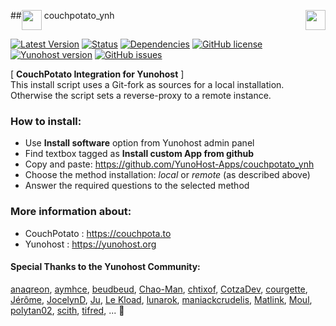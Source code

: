 ##<img src="https://github.com/binhex/docker-templates/raw/master/binhex/images/couchpotato-icon.png" height="32" align="top"> couchpotato_ynh <a href="https://yunohost.org/#/apps_in_progress_en"><img src="http://pix.toile-libre.org/upload/original/1440352021.png" height="32" align="right"></a>

[![Latest Version](https://img.shields.io/badge/version-_--_-green.svg?style=flat)](https://github.com/Snipees/couchpotato_ynh/releases)
[![Status](https://img.shields.io/badge/status-in_progress-yellow.svg?style=flat)](https://github.com/Snipees/couchpotato_ynh/milestones)
[![Dependencies](https://img.shields.io/badge/dependencies-includes-lightgrey.svg?style=flat)](https://github.com/Snipees/couchpotato_ynh#dependencies)
[![GitHub license](https://img.shields.io/badge/license-GPLv3-blue.svg?style=flat)](https://raw.githubusercontent.com/Snipees/couchpotato_ynh/master/LICENSE)
[![Yunohost version](https://img.shields.io/badge/yunohost-2.2.0_tested-orange.svg?style=flat)](https://github.com/YunoHost/yunohost)
[![GitHub issues](https://img.shields.io/github/issues/Snipees/couchpotato_ynh.svg?style=flat)](https://github.com/Snipees/couchpotato_ynh/issues)
	
[ **CouchPotato Integration for Yunohost** ]  
This install script uses a Git-fork as sources for a local installation.  
Otherwise the script sets a reverse-proxy to a remote instance.


### How to install:
- Use **Install software** option from Yunohost admin panel
- Find textbox tagged as **Install custom App from github**
- Copy and paste: https://github.com/YunoHost-Apps/couchpotato_ynh
- Choose the method installation: *local* or *remote* (as described above)
- Answer the required questions to the selected method


### More information about:
- CouchPotato : https://couchpota.to
- Yunohost : 	https://yunohost.org


#### Special Thanks to the Yunohost Community:
[anaqreon](https://github.com/anaqreon), 
[aymhce](https://github.com/aymhce), 
[beudbeud](https://github.com/abeudin), 
[Chao-Man](https://github.com/Chao-Man), 
[chtixof](https://github.com/chtixof), 
[CotzaDev](https://github.com/CotzaDev), 
[courgette](https://github.com/courgette), 
[Jérôme](https://github.com/jeromelebleu), 
[JocelynD](https://github.com/JocelynDelalande), 
[Ju](https://github.com/julienmalik), 
[Le Kload](https://github.com/Kloadut), 
[lunarok](https://github.com/lunarok), 
[maniackcrudelis](https://github.com/maniackcrudelis), 
[Matlink](https://github.com/matlink), 
[Moul](https://github.com/M5oul), 
[polytan02](https://github.com/polytan02), 
[scith](https://github.com/scith), 
[tifred](https://github.com/drfred1981), 
... :dizzy:
